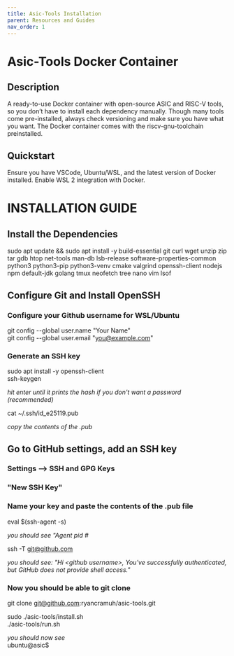 ```yaml
---
title: Asic-Tools Installation
parent: Resources and Guides
nav_order: 1
---
```


# __Asic-Tools__ Docker Container

## Description
A ready-to-use Docker container with open-source ASIC and RISC-V tools, so you don’t have to install each dependency manually. Though many tools come pre-installed, always check versioning and make sure you have what you want. The Docker container comes with the riscv-gnu-toolchain preinstalled. 

## Quickstart
Ensure you have VSCode, Ubuntu/WSL, and the latest version of Docker installed. Enable WSL 2 integration with Docker. 

# INSTALLATION GUIDE

## Install the Dependencies
sudo apt update && sudo apt install -y build-essential git curl wget unzip zip tar gdb htop net-tools man-db lsb-release software-properties-common python3 python3-pip python3-venv cmake valgrind openssh-client nodejs npm default-jdk golang tmux neofetch tree nano vim lsof

## Configure Git and Install OpenSSH

### Configure your Github username for WSL/Ubuntu
git config --global user.name "Your Name"  
git config --global user.email "you@example.com"

### Generate an SSH key
sudo apt install -y openssh-client  
ssh-keygen

*hit enter until it prints the hash if you don't want a password (recommended)*

cat ~/.ssh/id_e25119.pub

*copy the contents of the .pub* 

## Go to GitHub settings, add an SSH key
### Settings --> SSH and GPG Keys
### "New SSH Key" 
### Name your key and paste the contents of the .pub file
 
eval $(ssh-agent -s) 

*you should see "Agent pid #* 
 
ssh -T git@github.com 

*you should see:* 
*"Hi &lt;github username&gt;, You've successfully authenticated, but GitHub does not provide shell access."* 

### Now you should be able to git clone 

git clone git@github.com:ryancramuh/asic-tools.git 
 
 
sudo ./asic-tools/install.sh  
./asic-tools/run.sh  
 
*you should now see*   
ubuntu@asic$  
